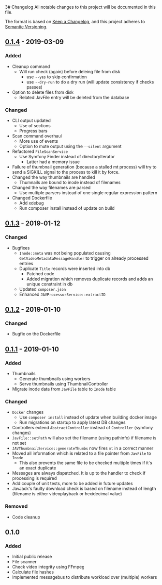 3# Changelog
All notable changes to this project will be documented in this file.

The format is based on [Keep a Changelog](https://keepachangelog.com/en/1.0.0/),
and this project adheres to [Semantic Versioning](https://semver.org/spec/v2.0.0.html).

## [0.1.4] - 2019-03-09
### Added
- Cleanup command
  - Will run check (again) before deleing file from disk 
    - use `--yes` to skip confirmation
    - use `--dry-run` to do a dry run (will update consistency if checks passes)
- Option to delete files from disk 
  - Related JavFile entry will be deleted from the database
### Changed
- CLI output updated
  - Use of sections
  - Progress bars
- Scan command overhaul
  - More use of events
  - Option to mute output using the `--silent` argument
- Refactored `FileScanService`
  - Use Symfony Finder instead of directoryIterator
    - Latter had a memory issue
- Failure of thumbnail generation (because a stalled mt process) will try to send a SIGKILL signal to the process to kill it by force.
- Changed the way thumbnails are handled
  - Thumnails are bound to inode instead of filenames
- Changed the way filenames are parsed
  - Use multiple parsers instead of one single regular expression pattern
- Changed Dockerfile
  - Add xdebug
  - Run composer install instead of update on build 

## [0.1.3] - 2019-01-12
### Changed
- Bugfixes
  - `Inode::meta` was not being populated causing `GetVideoMetadataMessageHandler` to trigger on already processed entries
  - Duplicate `Title` records were inserted into db
    - Patched code
    - Added migration which removes duplicate records and adds an unique constraint in db
  - Updated `composer.json`
  - Enhanced `JAVProcessorService::extractID`
  

## [0.1.2] - 2019-01-10
### Changed
- Bugfix on the Dockerfile

## [0.1.1] - 2019-01-10
### Added
- Thumbnails
  - Generate thumbnails using workers
  - Serve thumbnails using ThumbnailController
- Migrate inode data from `JavFile` table to `Inode` table

### Changed
- `Docker` changes
    - Use `composer install` instead of update when building docker image
    - Run migrations on startup to apply latest DB changes
- Controllers extend `AbstractController` instead of `Controller` (symfony changes)
- `JavFile::setPath` will also set the filename (using pathinfo) if filename is not set
- `JAVThumbnailService::generateThumbs` now fires `mt` in a correct manner
- Moved all information which is related to a file pointer from `JavFile` to `Inode`
    - This also prevents the same file to be checked multiple times if it's an exact duplicate
- Messages are always dispatched. It is up to the handler to check if processing is required
- Add couple of unit tests, more to be added in future updates
- JavJack's faulty download check is based on filename instead of length (filename is either videoplayback or hexidecimal value)

### Removed
- Code cleanup

## 0.1.0
### Added
- Initial public release
- File scanner
- Check video integrity using FFmpeg
- Calculate file hashes
- Implemented messagebus to distribute workload over (multiple) workers

[Unreleased]: https://github.com/PBXg33k/php-jav-toolbox-api/compare/v0.1.4...HEAD
[0.1.4]: https://github.com/PBXg33k/php-jav-toolbox-api/compare/v0.1.3...v0.1.4
[0.1.3]: https://github.com/PBXg33k/php-jav-toolbox-api/compare/v0.1.2...v0.1.3
[0.1.2]: https://github.com/PBXg33k/php-jav-toolbox-api/compare/v0.1.1...v0.1.2
[0.1.1]: https://github.com/PBXg33k/php-jav-toolbox-api/compare/v0.1.0...v0.1.1
